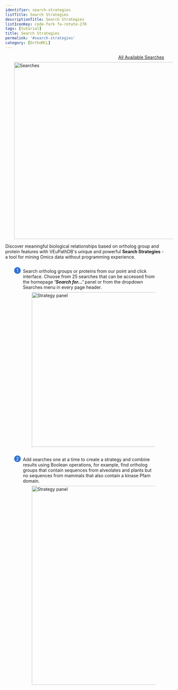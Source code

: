 ```yaml
---
identifier: search-strategies
listTitle: Search Strategies
descriptionTitle: Search Strategies
listIconKey: code-fork fa-rotate-270
tags: [tutorial]
title: Search Strategies
permalink: '#search-strategies'
category: [OrthoMCL]
---
```

<style>
  .search-strategies-feature {
    margin: auto;
  }
  .search-strategies-feature--panels {
    display: flex;
    flex-wrap: wrap;
    align-items: flex-start;
    counter-reset: panel;
  }
  .search-strategies-feature--panels > * {
    overflow: hidden;
    margin: 0 2em;
  }
  .search-strategies-feature--panels > * > div {
    margin-top: 1em;
    margin-left: 2em;
    position: relative;
  }
  .search-strategies-feature--panels > * img {
    margin-left: 2em;
  }
  .search-strategies-feature--panels > * > div:before {
    counter-increment: panel;
    content: counter(panel);
    background: #3171d8;
    border-radius: 1em;
    height: 1.5em;
    width: 1.5em;
    display: inline-flex;
    justify-content: center;
    align-items: center;
    margin-right: .5em;
    color: white;
    position: absolute;
    left: -2em;
    top: -0.25em;
  }
   #topright {
     text-align: right;
  }
</style>
<div id="topright">
  <a href="/a/app/query-grid">All Available Searches</a>
</div>
<div class="search-strategies-feature">
<img style="width: 40em; margin-top: .5em; margin-left: 2em;" src="{{ "/assets/images/resources_tools/orthostrat1.png" | absolute_url }}" alt="Searches"/><br/>
  <p>Discover meaningful biological relationships based on ortholog group and protein features with VEuPathDB's unique and powerful <b>Search Strategies</b> - a tool for mining Omics data without programming experience. </p>
  <div class="search-strategies-feature--panels">
    <div>
    <div>
      <div>Search ortholog groups or proteins from our point and click interface.  Choose from 25 searches that can be accessed from the homepage <b><i>'Search for...'</i></b> panel or from the dropdown Searches menu in every page header. </div>
      <img style="width: 35em; margin-top: .5em; margin-left: 2em;" src="{{ "/assets/images/resources_tools/orthostrat2.png" | absolute_url }}" alt="Strategy panel"/><br/><br/>
    </div>
    <div>
      <div>Add searches one at a time to create a strategy and combine results using Boolean operations, for example, find ortholog groups that contain sequences from alveolates and plants but no sequences from mammals that also contain a kinase Pfam domain.</div>
      <img style="width: 45em; margin-top: .5em; margin-left: 2em;" src="{{ "/assets/images/resources_tools/orthostrat3.png" | absolute_url }}" alt="Strategy panel"/>
    </div>


  </div>
</div>
